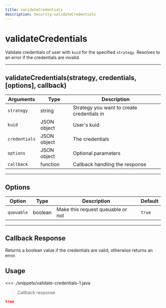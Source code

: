 ```yaml
---
title: validateCredentials
description: Security:validateCredentials
---
```


# validateCredentials

>

Validate credentials of user with `kuid` for the specified `strategy`. Resolves to an error if the credentials are invalid.

---

## validateCredentials(strategy, credentials, [options], callback)

| Arguments     | Type        | Description                                |
| ------------- | ----------- | ------------------------------------------ |
| `strategy`    | string      | Strategy you want to create credentials in |
| `kuid`        | JSON object | User's kuid                                |
| `credentials` | JSON object | The credentials                            |
| `options`     | JSON object | Optional parameters                        |
| `callback`    | function    | Callback handling the response             |

---

## Options

| Option     | Type    | Description                       | Default |
| ---------- | ------- | --------------------------------- | ------- |
| `queuable` | boolean | Make this request queuable or not | `true`  |

---

## Callback Response

Returns a boolean value if the credentials are valid, otherwise returns an error.

## Usage

<<< ./snippets/validate-credentials-1.java

> Callback response

```json
true
```
